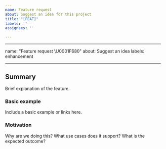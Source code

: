 ```yaml
---
name: Feature request
about: Suggest an idea for this project
title: "[FEAT]"
labels: ''
assignees: ''

---
```


---
name: "Feature request \U0001F680"
about: Suggest an idea
labels: enhancement

---

## Summary
Brief explanation of the feature.

### Basic example
Include a basic example or links here.

### Motivation
Why are we doing this? What use cases does it support? What is the expected outcome?
